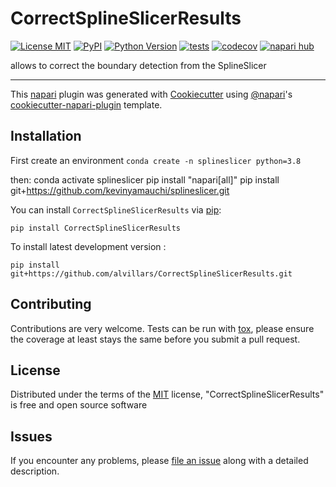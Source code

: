# CorrectSplineSlicerResults

[![License MIT](https://img.shields.io/pypi/l/CorrectSplineSlicerResults.svg?color=green)](https://github.com/alvillars/CorrectSplineSlicerResults/raw/main/LICENSE)
[![PyPI](https://img.shields.io/pypi/v/CorrectSplineSlicerResults.svg?color=green)](https://pypi.org/project/CorrectSplineSlicerResults)
[![Python Version](https://img.shields.io/pypi/pyversions/CorrectSplineSlicerResults.svg?color=green)](https://python.org)
[![tests](https://github.com/alvillars/CorrectSplineSlicerResults/workflows/tests/badge.svg)](https://github.com/alvillars/CorrectSplineSlicerResults/actions)
[![codecov](https://codecov.io/gh/alvillars/CorrectSplineSlicerResults/branch/main/graph/badge.svg)](https://codecov.io/gh/alvillars/CorrectSplineSlicerResults)
[![napari hub](https://img.shields.io/endpoint?url=https://api.napari-hub.org/shields/CorrectSplineSlicerResults)](https://napari-hub.org/plugins/CorrectSplineSlicerResults)

allows to correct the boundary detection from the SplineSlicer

----------------------------------

This [napari] plugin was generated with [Cookiecutter] using [@napari]'s [cookiecutter-napari-plugin] template.

<!--
Don't miss the full getting started guide to set up your new package:
https://github.com/napari/cookiecutter-napari-plugin#getting-started

and review the napari docs for plugin developers:
https://napari.org/stable/plugins/index.html
-->

## Installation

First create an environment `conda create -n splineslicer python=3.8`

then:
    conda activate splineslicer
    pip install "napari[all]"
    pip install git+https://github.com/kevinyamauchi/splineslicer.git




You can install `CorrectSplineSlicerResults` via [pip]:

    pip install CorrectSplineSlicerResults



To install latest development version :

    pip install git+https://github.com/alvillars/CorrectSplineSlicerResults.git


## Contributing

Contributions are very welcome. Tests can be run with [tox], please ensure
the coverage at least stays the same before you submit a pull request.

## License

Distributed under the terms of the [MIT] license,
"CorrectSplineSlicerResults" is free and open source software

## Issues

If you encounter any problems, please [file an issue] along with a detailed description.

[napari]: https://github.com/napari/napari
[Cookiecutter]: https://github.com/audreyr/cookiecutter
[@napari]: https://github.com/napari
[MIT]: http://opensource.org/licenses/MIT
[BSD-3]: http://opensource.org/licenses/BSD-3-Clause
[GNU GPL v3.0]: http://www.gnu.org/licenses/gpl-3.0.txt
[GNU LGPL v3.0]: http://www.gnu.org/licenses/lgpl-3.0.txt
[Apache Software License 2.0]: http://www.apache.org/licenses/LICENSE-2.0
[Mozilla Public License 2.0]: https://www.mozilla.org/media/MPL/2.0/index.txt
[cookiecutter-napari-plugin]: https://github.com/napari/cookiecutter-napari-plugin

[file an issue]: https://github.com/alvillars/CorrectSplineSlicerResults/issues

[napari]: https://github.com/napari/napari
[tox]: https://tox.readthedocs.io/en/latest/
[pip]: https://pypi.org/project/pip/
[PyPI]: https://pypi.org/
